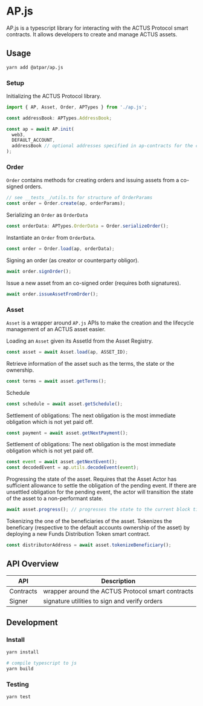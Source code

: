 # AP.js

AP.js is a typescript library for interacting with the ACTUS Protocol smart contracts. 
It allows developers to create and manage ACTUS assets.

## Usage

```sh
yarn add @atpar/ap.js 
```

### Setup
Initializing the ACTUS Protocol library.
```ts
import { AP, Asset, Order, APTypes } from './ap.js';

const addressBook: APTypes.AddressBook;

const ap = await AP.init(
  web3, 
  DEFAULT_ACCOUNT,
  addressBook // optional addresses specified in ap-contracts for the current network
);
```

### Order
`Order` contains methods for creating orders and issuing assets from a co-signed orders.
```ts
// see __tests__/utils.ts for structure of OrderParams
const order = Order.create(ap, orderParams);
```

Serializing an `Order` as `OrderData`
```ts
const orderData: APTypes.OrderData = Order.serializeOrder();
```

Instantiate an `Order` from `OrderData`.
```ts
const order = Order.load(ap, orderData);
```

Signing an order (as creator or counterparty obligor).
```ts
await order.signOrder();
```

Issue a new asset from an co-signed order (requires both signatures).
```ts
await order.issueAssetFromOrder();
```

### Asset
`Asset` is a wrapper around `AP.js` APIs to make the creation and the lifecycle management of an ACTUS asset easier.

Loading an `Asset` given its AssetId from the Asset Registry.
```ts
const asset = await Asset.load(ap, ASSET_ID);
```

Retrieve information of the asset such as the terms, the state or the ownership.
```ts
const terms = await asset.getTerms();
```

Schedule
```ts
const schedule = await asset.getSchedule();
```

Settlement of obligations: The next obligation is the most immediate obligation which is not yet paid off.
```ts
const payment = await asset.getNextPayment();
```

Settlement of obligations: The next obligation is the most immediate obligation which is not yet paid off.
```ts
const event = await asset.getNextEvent();
const decodedEvent = ap.utils.decodeEvent(event);
```

Progressing the state of the asset. Requires that the Asset Actor has sufficient allowance to settle the obligation of the pending event.
If there are unsettled obligation for the pending event, the actor will transition the state of the asset to a non-performant state.
```ts
await asset.progress(); // progresses the state to the current block timestamp
```

Tokenizing the one of the beneficiaries of the asset. 
Tokenizes the beneficary (respective to the default accounts ownership of the asset) 
by deploying a new Funds Distribution Token smart contract.
```ts
const distributorAddress = await asset.tokenizeBeneficiary();
```


## API Overview
| API             | Description                                                                                                                              |
|-----------------|------------------------------------------------------------------------------------------------------------------------------------------|
| Contracts       | wrapper around the ACTUS Protocol smart contracts                                                                                        |
| Signer          | signature utilities to sign and verify orders                                                                                            |

## Development

### Install
```sh
yarn install

# compile typescript to js
yarn build
```

### Testing
```sh
yarn test
```
